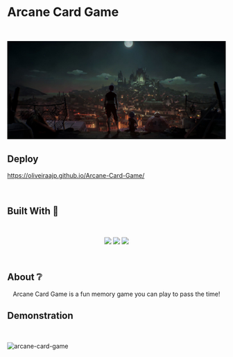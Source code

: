 # Arcane Card Game 

</br>

<p align="center">
  <img src="./img/arcanemd.jpeg" />
</p>

## Deploy

https://oliveiraajp.github.io/Arcane-Card-Game/

</br>

## Built With 🧰

<br/>

<p align="center">
  <img src="https://img.shields.io/badge/HTML5-E34F26?style=for-the-badge&logo=html5&logoColor=white" />
  <img src="https://img.shields.io/badge/CSS3-1572B6?style=for-the-badge&logo=css3&logoColor=white" />
  <img src="https://img.shields.io/badge/JavaScript-F7DF1E?style=for-the-badge&logo=javascript&logoColor=black" />
</p>

</br>

## About ❔


<p align="center">Arcane Card Game is a fun memory game you can play to pass the time!</p>

<!-- ## Preview

um gif da aplicação bem maneiro -->

## Demonstration
</br> 


![arcane-card-game](https://user-images.githubusercontent.com/98192737/191156957-524f00da-c208-4105-8fb8-fa1f04462163.gif)


 
</div>
